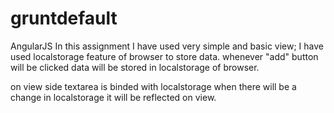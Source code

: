 # gruntdefault
AngularJS
In this assignment I have used very simple and basic view;
I have used localstorage feature of browser to store data. whenever "add" button will be clicked data will be stored in localstorage
of browser. 

on view side textarea is binded with localstorage when there will be a change in localstorage it will be reflected on view.

